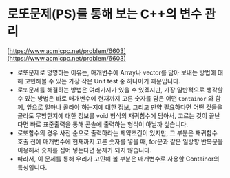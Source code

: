 # 로또문제(PS)를 통해 보는 C++의 변수 관리

[https://www.acmicpc.net/problem/6603](https://www.acmicpc.net/problem/6603)

- 로또문제로 명명하는 이유는, 매개변수에 Array나 vector를 담아 보내는 방법에 대해 고민해볼 수 있는 가장 작은 Unit test 중 하나이기 때문입니다.
- 로또문제를 해결하는 방법은 여러가지가 있을 수 있겠지만, 가장 일반적으로 생각할 수 있는 방법은 바로 매개변수에 현재까지 고른 숫자를 담은 어떤 `Containor` 와 함께, 앞으로 얼마나 골라야 하는지에 대한 정보, 그리고 만약 필요하다면 어떤 것들을 골라도 무방한지에 대한 정보를 void 형식의 재귀함수에 담아서, 고르는 것이 끝난다면 바로 표준출력을 통해 콘솔에 출력하는 형식이 아닐까 싶습니다.
- 로또함수의 경우 사전 순으로 출력하라는 제약조건이 있지만, 그 부분은 재귀함수 호출 전에 매개변수에 현재까지 고른 숫자를 넣을 때, for문과 같은 일방향 반복문을 이용해서 숫자를 집어 넣는다면 문제가 되지 않습니다.
- 따라서, 이 문제를 통해 우리가 고민해 볼 부분은 매개변수로 사용할 Containor의 특성입니다.